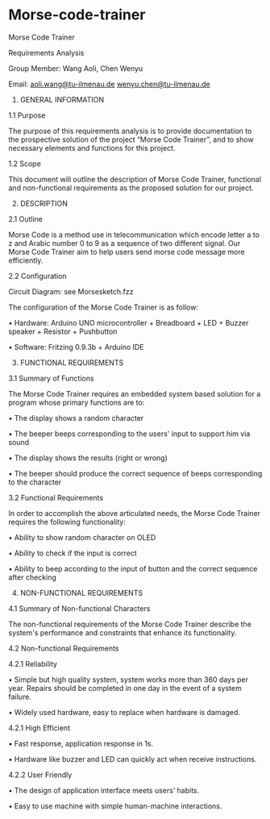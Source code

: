 # Morse-code-trainer


Morse Code Trainer

Requirements Analysis

Group Member:   Wang Aoli, Chen Wenyu

Email: aoli.wang@tu-ilmenau.de 
       wenyu.chen@tu-ilmenau.de

1. GENERAL INFORMATION

1.1	Purpose

The purpose of this requirements analysis is to provide documentation to the prospective solution of the project “Morse Code Trainer”, and to show necessary elements and functions for this project.

1.2	Scope

This document will outline the description of Morse Code Trainer, functional and non-functional requirements as the proposed solution for our project.

2. DESCRIPTION

2.1	Outline

Morse Code is a method use in telecommunication which encode letter a to z and Arabic number 0 to 9 as a sequence of two different signal. Our Morse Code Trainer aim to help users send morse code message more efficiently.

2.2	Configuration
 
Circuit Diagram: see Morsesketch.fzz


The configuration of the Morse Code Trainer is as follow:

•	Hardware: Arduino UNO microcontroller + Breadboard + LED + Buzzer speaker + Resistor + Pushbutton

•	Software: Fritzing 0.9.3b + Arduino IDE

3. FUNCTIONAL REQUIREMENTS 

3.1	Summary of Functions

The Morse Code Trainer requires an embedded system based solution for a program whose primary functions are to:

•	The display shows a random character

•	The beeper beeps corresponding to the users' input to support him via sound

•	The display shows the results (right or wrong)

•	The beeper should produce the correct sequence of beeps corresponding to the character

3.2	Functional Requirements

In order to accomplish the above articulated needs, the Morse Code Trainer requires the following functionality:
 
•	Ability to show random character on OLED

•	Ability to check if the input is correct

•	Ability to beep according to the input of button and the correct sequence after checking
 
4. NON-FUNCTIONAL REQUIREMENTS

4.1	Summary of Non-functional Characters

The non-functional requirements of the Morse Code Trainer describe the system's performance and constraints that enhance its functionality.

4.2	Non-functional Requirements

4.2.1	Reliability

•	Simple but high quality system, system works more than 360 days per year. Repairs should be completed in one day in the event of a system failure.

•	Widely used hardware, easy to replace when hardware is damaged.

4.2.1	High Efficient

•	Fast response, application response in 1s. 

•	Hardware like buzzer and LED can quickly act when receive instructions.
 
4.2.2 	User Friendly 

•	The design of application interface meets users’ habits.

•	Easy to use machine with simple human-machine interactions. 



